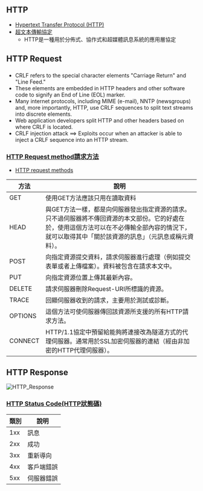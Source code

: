 ## HTTP

- [Hypertext Transfer Protocol (HTTP)](https://en.wikipedia.org/wiki/Hypertext_Transfer_Protocol)
- [超文本傳輸協定](https://en.wikipedia.org/wiki/Hypertext_Transfer_Protocol)
  - HTTP是一種用於分佈式、協作式和超媒體訊息系統的應用層協定


## HTTP Request

###
- CRLF refers to the special character elements "Carriage Return" and "Line Feed." 
- These elements are embedded in HTTP headers and other software code to signify an End of Line (EOL) marker. 
- Many internet protocols, including MIME (e-mail), NNTP (newsgroups) and, more importantly, HTTP, use CRLF sequences to split text streams into discrete elements. 
- Web application developers split HTTP and other headers based on where CRLF is located. 
- CRLF injection attack ==> Exploits occur when an attacker is able to inject a CRLF sequence into an HTTP stream. 

### [HTTP Request method請求方法](https://en.wikipedia.org/wiki/Hypertext_Transfer_Protocol)

- [HTTP request methods](https://developer.mozilla.org/en-US/docs/Web/HTTP/Methods)

|方法 | 說明 |
| -------|  -------|
|GET|使用GET方法應該只用在讀取資料|
|HEAD|與GET方法一樣，都是向伺服器發出指定資源的請求。只不過伺服器將不傳回資源的本文部份。它的好處在於，使用這個方法可以在不必傳輸全部內容的情況下，就可以取得其中「關於該資源的訊息」（元訊息或稱元資料）。|
|POST|向指定資源提交資料，請求伺服器進行處理（例如提交表單或者上傳檔案）。資料被包含在請求本文中。|
|PUT|向指定資源位置上傳其最新內容。|
|DELETE|請求伺服器刪除Request-URI所標識的資源。|
|TRACE|回顯伺服器收到的請求，主要用於測試或診斷。|
|OPTIONS|這個方法可使伺服器傳回該資源所支援的所有HTTP請求方法。|
|CONNECT|HTTP/1.1協定中預留給能夠將連接改為隧道方式的代理伺服器。通常用於SSL加密伺服器的連結（經由非加密的HTTP代理伺服器）。|

## HTTP Response

![HTTP_Response](https://user-images.githubusercontent.com/90737336/138024758-2d523b82-8a68-42ef-8059-5bbefc549b98.png)

### [HTTP Status Code(HTTP狀態碼)](https://en.wikipedia.org/wiki/List_of_HTTP_status_codes)

| 類別 |  說明  | 
|  ---- |  -----  | 
| 1xx|   訊息   | 
| 2xx|   成功   | 
| 3xx| 重新導向 | 
| 4xx| 客戶端錯誤 | 
| 5xx| 伺服器錯誤 | 

